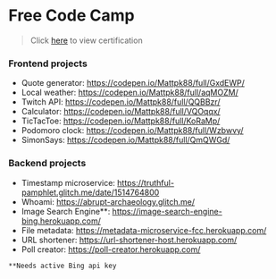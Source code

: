 # Free Code Camp
> Click <a href="https://www.freecodecamp.org/mattpkobus/front-end-certification">here</a> to view certification

### Frontend projects
* Quote generator: https://codepen.io/Mattpk88/full/GxdEWP/
* Local weather: https://codepen.io/Mattpk88/full/aqMOZM/
* Twitch API: https://codepen.io/Mattpk88/full/QQBBzr/
* Calculator: https://codepen.io/Mattpk88/full/VQOqqx/
* TicTacToe: https://codepen.io/Mattpk88/full/KoRaMp/
* Podomoro clock: https://codepen.io/Mattpk88/full/Wzbwvy/
* SimonSays: https://codepen.io/Mattpk88/full/QmQWGd/

### Backend projects
* Timestamp microservice: https://truthful-pamphlet.glitch.me/date/1514764800
* Whoami: https://abrupt-archaeology.glitch.me/
* Image Search Engine**: https://image-search-engine-bing.herokuapp.com/
* File metadata: https://metadata-microservice-fcc.herokuapp.com/
* URL shortener: https://url-shortener-host.herokuapp.com/
* Poll creator: https://poll-creator.herokuapp.com/

``
**Needs active Bing api key
``
